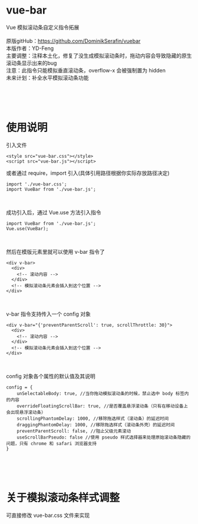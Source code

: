 # vue-bar

Vue 模拟滚动条自定义指令拓展<br><br>
原版gitHub：https://github.com/DominikSerafin/vuebar<br>
本版作者：YD-Feng<br>
主要调整：注释本土化，修复了没生成模拟滚动条时，拖动内容会导致隐藏的原生滚动条显示出来的bug<br>
注意：此指令只能模拟垂直滚动条，overflow-x 会被强制置为 hidden<br>
未来计划：补全水平模拟滚动条功能<br>

<br /><br /><br />

# 使用说明
引入文件
```
<style src="vue-bar.css"></style>
<script src="vue-bar.js"></script>
```
或者通过 require，import 引入(具体引用路径根据你实际存放路径决定)
```
import './vue-bar.css';
import VueBar from './vue-bar.js';
```
<br />

成功引入后，通过 Vue.use 方法引入指令
```
import VueBar from './vue-bar.js';
Vue.use(VueBar);
```
<br />

然后在模版元素里就可以使用 v-bar 指令了
```
<div v-bar>
  <div>
    <!-- 滚动内容 -->
  </div>
  <!-- 模拟滚动条元素会插入到这个位置 -->
</div>
```
<br />

v-bar 指令支持传入一个 config 对象
```
<div v-bar="{'preventParentScroll': true, scrollThrottle: 30}">
  <div>
    <!-- 滚动内容 -->
  </div>
  <!-- 模拟滚动条元素会插入到这个位置 -->
</div>
```
<br />

config 对象各个属性的默认值及其说明
```
config = {
    unSelectableBody: true, //当你拖动模拟滚动条的时候，禁止选中 body 标签内的内容
    overrideFloatingScrollBar: true, //是否覆盖悬浮滚动条（只有在移动设备上会出现悬浮滚动条）
    scrollingPhantomDelay: 1000, //移除拖选样式（滚动条）的延迟时间
    draggingPhantomDelay: 1000, //移除拖选样式（滚动条外壳）的延迟时间
    preventParentScroll: false, //阻止父级元素滚动
    useScrollBarPseudo: false //使用 pseudo 样式选择器来处理原始滚动条隐藏的问题，只有 chrome 和 safari 浏览器支持
}
```

<br /><br /><br />

# 关于模拟滚动条样式调整
可直接修改 vue-bar.css 文件来实现